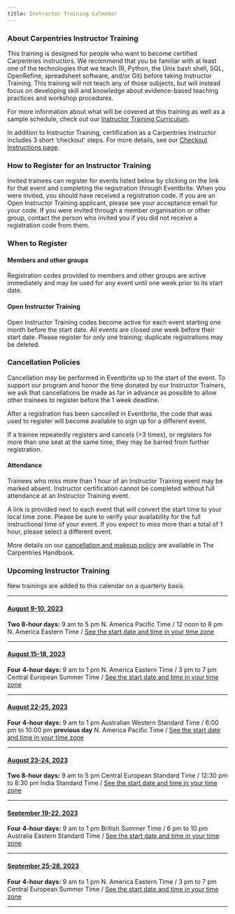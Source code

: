 ```yaml
---
title: Instructor Training Calendar
---
```


### About Carpentries Instructor Training

This training is designed for people who want to become certified Carpentries instructors. We recommend that you be familiar with at least one of the technologies that we teach (R, Python, the Unix bash shell, SQL, OpenRefine, spreadsheet software, and/or Git) before taking Instructor Training. This training will not teach any of those subjects, but will instead focus on developing skill and knowledge about evidence-based teaching practices and workshop procedures.

For more information about what will be covered at this training as well as a sample schedule, check out our [Instructor Training Curriculum](https://carpentries.github.io/instructor-training/).

In addition to Instructor Training, certification as a Carpentries Instructor includes 3 short ‘checkout' steps. For more details, see our [Checkout Instructions page](https://carpentries.github.io/instructor-training/checkout).

### How to Register for an Instructor Training

Invited trainees can register for events listed below by clicking on the link for that event and completing the registration through Eventbrite. When you were invited, you should have received a registration code. If you are an Open Instructor Training applicant, please see your acceptance email for your code. If you were invited through a member organisation or other group, contact the person who invited you if you did not receive a registration code from them.

### When to Register

#### Members and other groups

Registration codes provided to members and other groups are active immediately and may be used for any event until one week prior to its start date.

#### Open Instructor Training

Open Instructor Training codes become active for each event starting one month before the start date. All events are closed one week before their start date. Please register for only one training; duplicate registrations may be deleted.

### Cancellation Policies

Cancellation may be performed in Eventbrite up to the start of the event. To support our program and honor the time donated by our Instructor Trainers, we ask that cancellations be made as far in advance as possible to allow other trainees to register before the 1 week deadline.

After a registration has been cancelled in Eventbrite, the code that was used to register will become available to sign up for a different event.

If a trainee repeatedly registers and cancels (>3 times), or registers for more than one seat at the same time, they may be barred from further registration.

#### Attendance

Trainees who miss more than 1 hour of an Instructor Training event may be marked absent. Instructor certification cannot be completed without full attendance at an Instructor Training event.

A link is provided next to each event that will convert the start time to your local time zone. Please be sure to verify your availability for the full instructional time of your event. If you expect to miss more than a total of 1 hour, please select a different event.

More details on our [cancellation and makeup policy](https://docs.carpentries.org/topic_folders/instructor_training/cancellations_and_makeups.html) are available in The Carpentries Handbook.

### Upcoming Instructor Training

New trainings are added to this calendar on a quarterly basis.

<hr>

#### [August 9-10, 2023](https://www.eventbrite.com/e/online-instructor-training-august-9-10-2023-tickets-51973278475)

**Two 8-hour days:**  9 am to 5 pm N. America Pacific Time / 12 noon to 8 pm N. America Eastern Time /  [See the start date and time in your time zone](https://www.timeanddate.com/worldclock/fixedtime.html?msg=Instructor+Training+Event&iso=20230809T09&p1=137&ah=8)

<hr>

#### [August 15-18, 2023](https://www.eventbrite.com/e/online-instructor-training-august-15-18-2023-tickets-649135079497)

**Four 4-hour days:**  9 am to 1 pm N. America Eastern Time / 3 pm to 7 pm Central European Summer Time /  [See the start date and time in your time zone](https://www.timeanddate.com/worldclock/fixedtime.html?msg=Instructor+Training+Event&iso=20230815T09&p1=179&ah=4)

<hr>

#### [August 22-25, 2023](https://www.eventbrite.com/e/online-instructor-training-22-25-august-2023-tickets-661118482177)

**Four 4-hour days:** 9 am to 1 pm Australian Western Standard Time / 6:00 pm to 10:00 pm **previous day** N. America Pacific Time / [See the start date and time in your time zone](https://www.timeanddate.com/worldclock/fixedtime.html?iso=20230822T09&p1=196)

<hr>

#### [August 23-24, 2023](https://www.eventbrite.com/e/online-instructor-training-august-23-24-2023-tickets-649138620087)

**Two 8-hour days:** 9 am to 5 pm Central European Standard Time / 12:30 pm to 8:30 pm India Standard Time / [See the start date and time in your time zone](https://www.timeanddate.com/worldclock/fixedtime.html?msg=Instructor+Training+Event&iso=20230823T09&p1=187&ah=8)

<hr>

#### [September 19-22, 2023](https://www.eventbrite.com/e/online-instructor-training-19-22-september-2023-tickets-669387976457)

**Four 4-hour days:**  9 am to 1 pm British Summer Time / 6 pm to 10 pm Australia Eastern Standard Time / [See the start date and time in your time zone](https://www.timeanddate.com/worldclock/fixedtime.html?msg=Instructor+Training+Event&iso=20230919T09&p1=1358&ah=4)

<hr>

#### [September 25-28, 2023](https://www.eventbrite.com/e/online-instructor-training-september-25-28-2023-tickets-649140816657)

**Four 4-hour days:**  9 am to 1 pm N. America Eastern Time / 3 pm to 7 pm Central European Summer Time / [See the start date and time in your time zone](https://www.timeanddate.com/worldclock/fixedtime.html?msg=Instructor+Training+Event&iso=20230925T09&p1=77&ah=4)

<hr>
